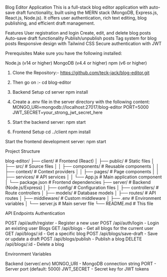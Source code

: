 Blog Editor Application
This is a full-stack blog editor application with auto-save draft functionality, built using the MERN stack (MongoDB, Express.js, React.js, Node.js). It offers user authentication, rich text editing, blog publishing, and efficient draft management.

Features
User registration and login
Create, edit, and delete blog posts
Auto-save draft functionality
Publish/unpublish posts
Tag system for blog posts
Responsive design with Tailwind CSS
Secure authentication with JWT


Prerequisites
Make sure you have the following installed:

Node.js (v14 or higher)
MongoDB (v4.4 or higher)
npm (v6 or higher)


1. Clone the Repository:- https://github.com/teck-jack/blog-editor.git
2. Then go on :- cd blog-editor
3. Backend Setup
cd server
npm install

4. Create a .env file in the server directory with the following content:
MONGO_URI=mongodb://localhost:27017/blog-editor
PORT=5000
JWT_SECRET=your_strong_jwt_secret_here

5. Start the backend server: npm start

6. Frontend Setup
cd ../client
npm install

Start the frontend development server: npm start



Project Structure

blog-editor/
├── client/                 # Frontend (React)
│   ├── public/             # Static files
│   ├── src/                # Source files
│   │   ├── components/     # Reusable components
│   │   ├── context/        # Context providers
│   │   ├── pages/          # Page components
│   │   ├── services/       # API services
│   │   └── App.js          # Main application component
│   └── package.json        # Frontend dependencies
├── server/                 # Backend (Node.js/Express)
│   ├── config/             # Configuration files
│   ├── controllers/        # Route controllers
│   ├── models/             # Database models
│   ├── routes/             # API routes
│   ├── middleware/         # Custom middleware
│   ├── .env                # Environment variables
│   └── server.js           # Main server file
└── README.md               # This file


API Endpoints
Authentication

POST /api/auth/register - Register a new user
POST /api/auth/login - Login an existing user
Blogs
GET /api/blogs - Get all blogs for the current user
GET /api/blogs/:id - Get a specific blog
POST /api/blogs/save-draft - Save or update a draft
POST /api/blogs/publish - Publish a blog
DELETE /api/blogs/:id - Delete a blog


Environment Variables

Backend (server/.env)
MONGO_URI - MongoDB connection string
PORT - Server port (default: 5000)
JWT_SECRET - Secret key for JWT tokens

